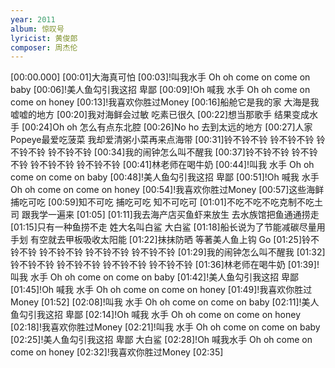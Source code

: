```yaml
---
year: 2011
album: 惊叹号
lyricist: 黄俊郎
composer: 周杰伦
---
```

[00:00.000]
[00:01]大海真可怕
[00:03]!叫我水手 Oh oh come on come on baby
[00:06]!美人鱼勾引我这招 卑鄙
[00:09]!Oh 喊我 水手 Oh oh come on come on honey
[00:13]!我喜欢你胜过Money
[00:16]船舱它是我的家 大海是我嘘嘘的地方
[00:20]我对海鲜会过敏 吃素已很久
[00:22]想当那歌手 结果变成水手
[00:24]Oh oh 怎么有点东北腔
[00:26]No ho 去到太远的地方
[00:27]人家Popeye最爱吃菠菜 我却爱清粥小菜再来点海带
[00:31]铃不铃不铃 铃不铃不铃 铃不铃不铃 铃不铃不铃
[00:34]我的闹钟怎么叫不醒我
[00:37]铃不铃不铃 铃不铃不铃 铃不铃不铃 铃不铃不铃
[00:41]林老师在喝牛奶
[00:44]!叫我 水手 Oh oh come on come on baby
[00:48]!美人鱼勾引我这招 卑鄙
[00:51]!Oh 喊我 水手 Oh oh come on come on honey
[00:54]!我喜欢你胜过Money
[00:57]这些海鲜捕吃可吃
[00:59]知不可吃 捕吃可吃 知不可吃可
[01:01]不吃不吃不吃克制不吃土司 跟我学一遍来
[01:05]
[01:11]我去海产店买鱼虾来放生 去水族馆把鱼通通捞走
[01:15]只有一种鱼捞不走 姓大名叫白鲨 大白鲨
[01:18]船长说为了节能减碳尽量用手划 有空就去甲板吸收太阳能
[01:22]抹抹防晒 等著美人鱼上钩 Go
[01:25]铃不铃不铃 铃不铃不铃 铃不铃不铃 铃不铃不铃
[01:29]我的闹钟怎么叫不醒我
[01:32]铃不铃不铃 铃不铃不铃 铃不铃不铃 铃不铃不铃
[01:36]林老师在喝牛奶
[01:39]!叫我 水手 Oh oh come on come on baby
[01:42]!美人鱼勾引我这招 卑鄙
[01:45]!Oh 喊我 水手 Oh oh come on come on honey
[01:49]!我喜欢你胜过Money
[01:52]
[02:08]!叫我 水手 Oh oh come on come on baby
[02:11]!美人鱼勾引我这招 卑鄙
[02:14]!Oh 喊我 水手 Oh oh come on come on honey
[02:18]!我喜欢你胜过Money
[02:21]!叫我 水手 Oh oh come on come on baby
[02:25]!美人鱼勾引我这招 卑鄙 大白鲨
[02:28]!Oh 喊我水手 Oh oh come on come on honey
[02:32]!我喜欢你胜过Money
[02:35]